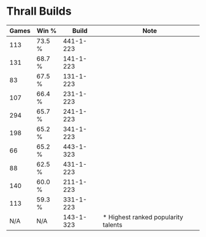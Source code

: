 # Thrall Builds

Games  | Win %  | Build     | Note
-----  | -----  | -----     | ----
113    | 73.5 % | 441-1-223 | 
131    | 68.7 % | 141-1-223 | 
83     | 67.5 % | 131-1-223 | 
107    | 66.4 % | 231-1-223 | 
294    | 65.7 % | 241-1-223 | 
198    | 65.2 % | 341-1-223 | 
66     | 65.2 % | 443-1-323 | 
88     | 62.5 % | 431-1-223 | 
140    | 60.0 % | 211-1-223 | 
113    | 59.3 % | 331-1-223 | 
N/A    | N/A    | 143-1-323 | * Highest ranked popularity talents
